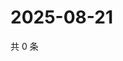 # 2025-08-21

共 0 条

<!-- BEGIN ZHIHUVIDEO -->
<!-- 最后更新时间 Thu Aug 21 2025 13:12:14 GMT+0800 (China Standard Time) -->

<!-- END ZHIHUVIDEO -->
